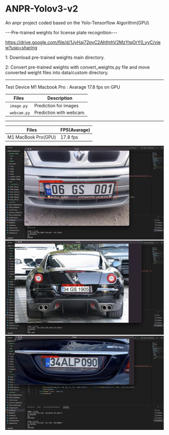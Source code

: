 # ANPR-Yolov3-v2
An anpr project coded based on the Yolo-Tensorflow Algorithm(GPU)


---Pre-trained weights for license plate recognition---

https://drive.google.com/file/d/1JyHaj72pyC2AhIhthV2MzYtqOrY0_yyC/view?usp=sharing

1: Download pre-trained weights main directory.

2: Convert pre-trained weights with convert_weights.py file and move converted weight files into data/custom directory.

----

Test Device M1 Macbook Pro : Avarage 17.8 fps on GPU

| Files      | Description                    |
| ------------- | ------------------------------ |
| ` image.py` | Prediction for images          |
| ` webcam.py`   | Prediction with webcam.        |

----

| Files      | FPS(Avarage)                    |
| ------------- | ------------------------------ |
| M1 MacBook Pro(GPU)  | 17.8 fps          |

![test image](https://github.com/berkayucerr/ANPR-Yolov3-v2/blob/main/Ekran%20Resmi%202022-04-18%2015.54.22.png?raw=true)
![test image](https://github.com/berkayucerr/ANPR-Yolov3-v2/blob/main/Ekran%20Resmi%202022-04-18%2015.54.41.png?raw=true)
![test image](https://github.com/berkayucerr/ANPR-Yolov3-v2/blob/main/Ekran%20Resmi%202022-04-18%2015.54.58.png?raw=true)

